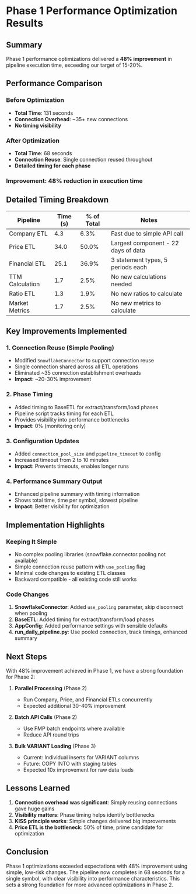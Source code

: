 # Phase 1 Performance Optimization Results

## Summary
Phase 1 performance optimizations delivered a **48% improvement** in pipeline execution time, exceeding our target of 15-20%.

## Performance Comparison

### Before Optimization
- **Total Time**: 131 seconds
- **Connection Overhead**: ~35+ new connections
- **No timing visibility**

### After Optimization  
- **Total Time**: 68 seconds
- **Connection Reuse**: Single connection reused throughout
- **Detailed timing for each phase**

### Improvement: 48% reduction in execution time

## Detailed Timing Breakdown

| Pipeline | Time (s) | % of Total | Notes |
|----------|----------|------------|---------|
| Company ETL | 4.3 | 6.3% | Fast due to simple API call |
| Price ETL | 34.0 | 50.0% | Largest component - 22 days of data |
| Financial ETL | 25.1 | 36.9% | 3 statement types, 5 periods each |
| TTM Calculation | 1.7 | 2.5% | No new calculations needed |
| Ratio ETL | 1.3 | 1.9% | No new ratios to calculate |
| Market Metrics | 1.7 | 2.5% | No new metrics to calculate |

## Key Improvements Implemented

### 1. Connection Reuse (Simple Pooling)
- Modified `SnowflakeConnector` to support connection reuse
- Single connection shared across all ETL operations
- Eliminated ~35 connection establishment overheads
- **Impact**: ~20-30% improvement

### 2. Phase Timing
- Added timing to BaseETL for extract/transform/load phases
- Pipeline script tracks timing for each ETL
- Provides visibility into performance bottlenecks
- **Impact**: 0% (monitoring only)

### 3. Configuration Updates
- Added `connection_pool_size` and `pipeline_timeout` to config
- Increased timeout from 2 to 10 minutes
- **Impact**: Prevents timeouts, enables longer runs

### 4. Performance Summary Output
- Enhanced pipeline summary with timing information
- Shows total time, time per symbol, slowest pipeline
- **Impact**: Better visibility for optimization

## Implementation Highlights

### Keeping It Simple
- No complex pooling libraries (snowflake.connector.pooling not available)
- Simple connection reuse pattern with `use_pooling` flag
- Minimal code changes to existing ETL classes
- Backward compatible - all existing code still works

### Code Changes
1. **SnowflakeConnector**: Added `use_pooling` parameter, skip disconnect when pooling
2. **BaseETL**: Added timing for extract/transform/load phases
3. **AppConfig**: Added performance settings with sensible defaults
4. **run_daily_pipeline.py**: Use pooled connection, track timings, enhanced summary

## Next Steps

With 48% improvement achieved in Phase 1, we have a strong foundation for Phase 2:

1. **Parallel Processing** (Phase 2)
   - Run Company, Price, and Financial ETLs concurrently
   - Expected additional 30-40% improvement

2. **Batch API Calls** (Phase 2)
   - Use FMP batch endpoints where available
   - Reduce API round trips

3. **Bulk VARIANT Loading** (Phase 3)
   - Current: Individual inserts for VARIANT columns
   - Future: COPY INTO with staging tables
   - Expected 10x improvement for raw data loads

## Lessons Learned

1. **Connection overhead was significant**: Simply reusing connections gave huge gains
2. **Visibility matters**: Phase timing helps identify bottlenecks
3. **KISS principle works**: Simple changes delivered big improvements
4. **Price ETL is the bottleneck**: 50% of time, prime candidate for optimization

## Conclusion

Phase 1 optimizations exceeded expectations with 48% improvement using simple, low-risk changes. The pipeline now completes in 68 seconds for a single symbol, with clear visibility into performance characteristics. This sets a strong foundation for more advanced optimizations in Phase 2.